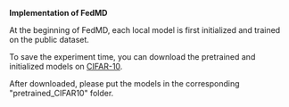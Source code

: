 **Implementation of FedMD**

At the beginning of FedMD, each local model is first initialized and trained on the public dataset.

To save the experiment time, you can download the pretrained and initialized models on [CIFAR-10](https://drive.google.com/drive/folders/1zDMrRcSqe3_nFPV_QZFFCZ1qJSxKk6WN?usp=sharing).

After downloaded, please put the models in the corresponding "pretrained_CIFAR10" folder.
